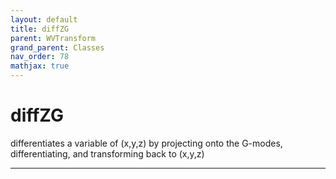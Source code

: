 ```yaml
---
layout: default
title: diffZG
parent: WVTransform
grand_parent: Classes
nav_order: 78
mathjax: true
---
```


#  diffZG

differentiates a variable of (x,y,z) by projecting onto the G-modes, differentiating, and transforming back to (x,y,z)


---

